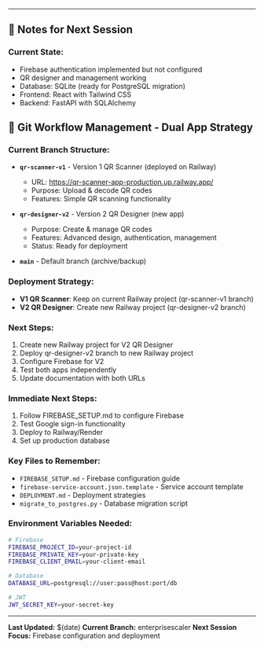 

---

## 📝 **Notes for Next Session**

### **Current State:**
- Firebase authentication implemented but not configured
- QR designer and management working
- Database: SQLite (ready for PostgreSQL migration)
- Frontend: React with Tailwind CSS
- Backend: FastAPI with SQLAlchemy
## 🌳 **Git Workflow Management - Dual App Strategy**

### **Current Branch Structure:**
- **`qr-scanner-v1`** - Version 1 QR Scanner (deployed on Railway)
  - URL: https://qr-scanner-app-production.up.railway.app/
  - Purpose: Upload & decode QR codes
  - Features: Simple QR scanning functionality
  
- **`qr-designer-v2`** - Version 2 QR Designer (new app)
  - Purpose: Create & manage QR codes
  - Features: Advanced design, authentication, management
  - Status: Ready for deployment

- **`main`** - Default branch (archive/backup)

### **Deployment Strategy:**
- **V1 QR Scanner**: Keep on current Railway project (qr-scanner-v1 branch)
- **V2 QR Designer**: Create new Railway project (qr-designer-v2 branch)

### **Next Steps:**
1. Create new Railway project for V2 QR Designer
2. Deploy qr-designer-v2 branch to new Railway project
3. Configure Firebase for V2
4. Test both apps independently
5. Update documentation with both URLs

### **Immediate Next Steps:**
1. Follow FIREBASE_SETUP.md to configure Firebase
2. Test Google sign-in functionality
3. Deploy to Railway/Render
4. Set up production database

### **Key Files to Remember:**
- `FIREBASE_SETUP.md` - Firebase configuration guide
- `firebase-service-account.json.template` - Service account template
- `DEPLOYMENT.md` - Deployment strategies
- `migrate_to_postgres.py` - Database migration script

### **Environment Variables Needed:**
```bash
# Firebase
FIREBASE_PROJECT_ID=your-project-id
FIREBASE_PRIVATE_KEY=your-private-key
FIREBASE_CLIENT_EMAIL=your-client-email

# Database
DATABASE_URL=postgresql://user:pass@host:port/db

# JWT
JWT_SECRET_KEY=your-secret-key
```

---

**Last Updated:** $(date)
**Current Branch:** enterprisescaler
**Next Session Focus:** Firebase configuration and deployment

